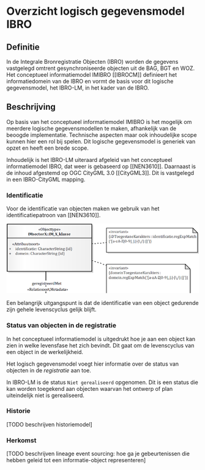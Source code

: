 # Overzicht logisch gegevensmodel IBRO

## Definitie
In de Integrale Bronregistratie Objecten (IBRO) worden de gegevens vastgelegd omtrent gesynchroniseerde objecten uit de BAG, BGT en WOZ. Het conceptueel informatiemodel IMIBRO [[IBROCM]] definieert het informatiedomein van de IBRO en vormt de basis voor dit logische gegevensmodel, het IBRO-LM, in het kader van de IBRO.

## Beschrijving

Op basis van het conceptueel informatiemodel IMIBRO is het mogelijk om meerdere logische gegevensmodellen te maken, afhankelijk van de beoogde implementatie. Technische aspecten maar ook inhoudelijke scope kunnen hier een rol bij spelen. Dit logische gegevensmodel is generiek van opzet en heeft een brede scope. 

Inhoudelijk is het IBRO-LM uiteraard afgeleid van het conceptueel informatiemodel IBRO, dat weer is gebaseerd op [[NEN3610]]. Daarnaast is de inhoud afgestemd op OGC CityGML 3.0 [[CityGML3]]. Dit is vastgelegd in een IBRO-CityGML mapping.

### Identificatie

Voor de identificatie van objecten maken we gebruik van het identificatiepatroon van [[NEN3610]]. 

![NEN 3610 identificatie](media/nen3610-identificatie.png "Modelleerpatroon voor identificatie in NEN 3610")

Een belangrijk uitgangspunt is dat de identificatie van een object gedurende zijn gehele levenscyclus gelijk blijft.

### Status van objecten in de registratie

In het conceptueel informatiemodel is uitgedrukt hoe je aan een object kan zien in welke levensfase het zich bevindt. Dit gaat om de levenscyclus van een object in de werkelijkheid. 

Het logisch gegevensmodel voegt hier informatie over de status van objecten in de *registratie* aan toe. 

In IBRO-LM is de status `Niet gerealiseerd` opgenomen. Dit is een status die kan worden toegekend aan objecten waarvan het ontwerp of plan uiteindelijk niet is gerealiseerd.

### Historie

[TODO beschrijven historiemodel]

### Herkomst 

[TODO beschrijven lineage event sourcing: hoe ga je gebeurtenissen die hebben geleid tot een informatie-object representeren]